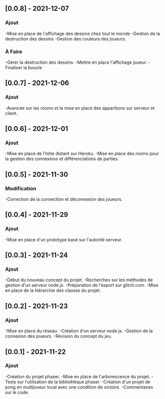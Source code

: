 ## [0.0.8] - 2021-12-07
### Ajout
-Mise en place de l'affichage des dessins chez tout le monde
-Gestion de la destruction des dessins
-Gestion des couleurs des joueurs.
### À Faire
-Gérer la destruction des dessins.
-Mettre en place l'affichage joueur.
-Finaliser la boucle

## [0.0.7] - 2021-12-06
### Ajout
-Avancée sur les rooms et la mise en place des apparitions sur serveur et client.

## [0.0.6] - 2021-12-01
### Ajout
-Mise en place de l'hôte distant sur Heroku.
-Mise en place des rooms pour la gestion des connexions et différenciations de parties.

## [0.0.5] - 2021-11-30
### Modification
-Correction de la connection et déconnexion des joueurs.

## [0.0.4] - 2021-11-29
### Ajout
-Mise en place d'un prototype basé sur l'autorité serveur.

## [0.0.3] - 2021-11-24
### Ajout
-Début du nouveau concept du projet.
-Recherches sur les méthodes de gestion d'un serveur node js.
-Préparation de l'export sur glitch.com.
-Mise en place de la hiérarchie des classes du projet.

## [0.0.2] - 2021-11-23
### Ajout
-Mise en place du réseau.
-Création d'un serveur node js.
-Gestion de la connexion des joueurs.
-Révision du concept du jeu.

## [0.0.1] - 2021-11-22
### Ajout
-Création du projet phaser.
-Mise en place de l'arborescence du projet.
-Tests sur l'utilisation de la bibliothèque phaser.
-Création d'un projet de pong en multijoueur local avec une condition de victoire.
-Commentaires sur le code.